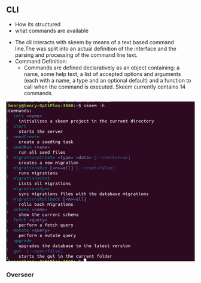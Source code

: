 ## CLI

- How its structured
- what commands are available

* The cli interacts with skeem by means of a text based command line.The was split into an actual definition of the interface and the parsing and processing of the command line text.
* Command Definition:
  - Commands are defined declaratively as an object containing: a name, some help text, a list of accepted options and arguments (each with a name, a type and an optional default) and a function to call when the command is executed. Skeem currently contains 14 commands.

![CLI Help screen](./images/cli-help.png)

### Overseer
